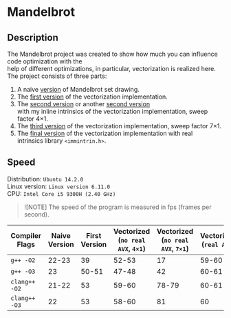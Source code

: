 # Mandelbrot

## Description

The Mandelbrot project was created to show how much you can influence code optimization with the  
help of different optimizations, in particular, vectorization is realized here.  
The project consists of three parts:  

1. A naive [version](buterbrod_spd0.cpp) of Mandelbrot set drawing.
2. The [first version](buterbrod_spd1.cpp) of the vectorization implementation.
3. The [second version](buterbrod_spd2.0.cpp) or another [second version](buterbrod_spd2myIntr.cpp)  
with my inline intrinsics of the vectorization implementation, sweep factor 4×1.
4. The [third version](buterbrod_spd2.1.cpp) of the vectorization implementation, sweep factor 7×1.
5. The [final version](buterbrod_spd2trueIntr.cpp) of the vectorization implementation with real  
intrinsics library `<immintrin.h>`.

## Speed

Distribution: `Ubuntu 14.2.0`  
Linux version: `Linux version 6.11.0`  
CPU: `Intel Core i5 9300H (2.40 GHz)`  
> ![NOTE]
> The speed of the program is measured in fps (frames per second).

| Compiler Flags       | Naive Version | First Version | Vectorized (`no real AVX`, `4×1`) | Vectorized (`no real AVX`, `7×1`) | Vectorized (`real AVX`) |
|----------------------|---------------|---------------|----------------------------------|----------------------------------|------------------------|
| `g++ -O2`           | 22-23         | 39            | 52-53                            | 17                               | 59-60                  |
| `g++ -O3`           | 23            | 50-51         | 47-48                            | 42                               | 60-61                  |
| `clang++ -O2`       | 21-22         | 53            | 59-60                            | 78-79                            | 60-61                  |
| `clang++ -O3`       | 22            | 53            | 58-60                            | 81                               | 60                     |
